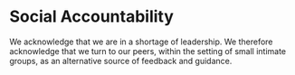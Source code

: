 # Social Accountability

We acknowledge that we are in a shortage of leadership. We therefore acknowledge that we turn to our peers, within the setting of small intimate groups, as an alternative source of feedback and guidance.